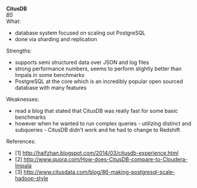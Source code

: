 
**CitusDB**  
*B5*  
What:
- database system focused on scaling out PostgreSQL
- done via sharding and replication 

Strengths:
- supports semi structured data over JSON and log files 
- strong performance numbers, seems to perform slightly better than Impala in some benchmarks
- PostgreSQL at the core which is an incredibly popular open sourced database with many features

Weaknesses: 
- read a blog that stated that CitusDB was really fast for some basic benchmarks 
- however when he wanted to run complex queries - utilizing distinct and subqueries - CitusDB didn't work and he had to change to Redshift 

References:
- [1] http://haifzhan.blogspot.com/2014/03/citusdb-experience.html
- [2] http://www.quora.com/How-does-CitusDB-compare-to-Cloudera-Impala
- [3] http://www.citusdata.com/blog/86-making-postgresql-scale-hadoop-style


